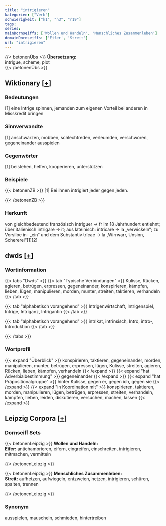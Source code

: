 ```yaml
---
title: "intrigieren"
kategorien: ["Verb"]
schwierigkeit: ["k1", "h3", "r19"]
tags:
series:
mainDornseiffs: ['Wollen und Handeln', 'Menschliches Zusammenleben']
domainDornseiffs: ['Eifer', 'Streit']
url: "intrigieren"
---
```


{{< betonenÜbs >}}
**Übersetzung:**  
intrigue, scheme, plot  
{{< /betonenÜbs >}}

## Wiktionary [[+](https://de.wiktionary.org/wiki/intrigieren)]

### Bedeutungen
[1] eine Intrige spinnen, jemanden zum eigenen Vorteil bei anderen in Misskredit bringen  

### Sinnverwandte
[1] anschwärzen, mobben, schlechtreden, verleumden, verschwören, gegeneinander ausspielen  

### Gegenwörter
[1] beistehen, helfen, kooperieren, unterstützen  

### Beispiele
{{< betonenZB >}}
[1] Bei ihnen intrigiert jeder gegen jeden.  

{{< /betonenZB >}}
### Herkunft
von gleichbedeutend französisch intriguer → fr im 18 Jahrhundert entlehnt; über italienisch intrigare → it; aus lateinisch: intricare → la „verwickeln“; zu Vorsilbe in- „ein“ und dem Substantiv trīcae → la „Wirrwarr, Unsinn, Schererei“[1][2]  



## dwds [[+](https://www.dwds.de/wb/intrigieren)]

### Wortinformation
{{< tabs "Dwds" >}}
{{< tab "Typische Verbindungen" >}}
Kulisse, Rücken, agieren, betrügen, erpressen, gegeneinander, konspirieren, kämpfen, lieben, lügen, manipulieren, morden, munter, streiten, taktieren, verhandeln
{{< /tab >}}

{{< tab "alphabetisch vorangehend" >}}
Intrigenwirtschaft, Intrigenspiel, Intrige, Intriganz, Intrigantin
{{< /tab >}}

{{< tab "alphabetisch vorangehend" >}}
intrikat, intrinsisch, Intro, intro-, Introduktion
{{< /tab >}}

{{< /tabs >}}

### Wortprofil
{{< expand "Überblick" >}} konspirieren, taktieren, gegeneinander, morden, manipulieren, munter, betrügen, erpressen, lügen, Kulisse, streiten, agieren, Rücken, lieben, kämpfen, verhandeln {{< /expand >}}
{{< expand "hat Adverbialbestimmung" >}} gegeneinander {{< /expand >}}
{{< expand "hat Präpositionalgruppe" >}} hinter Kulisse, gegen er, gegen ich, gegen sie {{< /expand >}}
{{< expand "in Koordination mit" >}} konspirieren, taktieren, morden, manipulieren, lügen, betrügen, erpressen, streiten, verhandeln, kämpfen, lieben, leiden, diskutieren, versuchen, machen, lassen {{< /expand >}}

## Leipzig Corpora [[+](https://corpora.uni-leipzig.de/en/res?word=intrigieren&corpusId=deu_newscrawl-public_2018)]

### Dornseiff Sets
{{< betonenLeipzig >}}
**Wollen und Handeln:**  
**Eifer:** antichambrieren, eifern, eingreifen, einschreiten, intrigieren, mitmachen, vermitteln  

{{< /betonenLeipzig >}}


{{< betonenLeipzig >}}
**Menschliches Zusammenleben:**  
**Streit:** aufhetzen, aufwiegeln, entzweien, hetzen, intrigieren, schüren, spalten, trennen  

{{< /betonenLeipzig >}}

### Synonym
ausspielen, mauscheln, schmieden, hintertreiben

